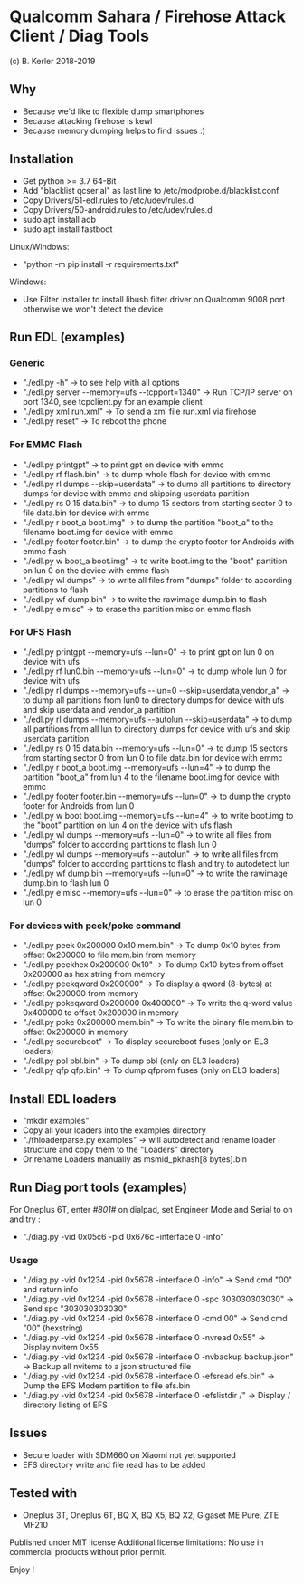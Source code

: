 # Qualcomm Sahara / Firehose Attack Client / Diag Tools
(c) B. Kerler 2018-2019

## Why

- Because we'd like to flexible dump smartphones
- Because attacking firehose is kewl
- Because memory dumping helps to find issues :)
  
## Installation

- Get python >= 3.7 64-Bit
- Add "blacklist qcserial" as last line to /etc/modprobe.d/blacklist.conf
- Copy Drivers/51-edl.rules to /etc/udev/rules.d
- Copy Drivers/50-android.rules to /etc/udev/rules.d
- sudo apt install adb
- sudo apt install fastboot

Linux/Windows: 
- "python -m pip install -r requirements.txt"

Windows:
- Use Filter Installer to install libusb filter driver 
  on Qualcomm 9008 port otherwise we won't detect the device

## Run EDL (examples)

### Generic

- "./edl.py -h" -> to see help with all options
- "./edl.py server --memory=ufs --tcpport=1340" -> Run TCP/IP server on port 1340, see tcpclient.py for an example client
- "./edl.py xml run.xml" -> To send a xml file run.xml via firehose
- "./edl.py reset" -> To reboot the phone


### For EMMC Flash

- "./edl.py printgpt" -> to print gpt on device with emmc
- "./edl.py rf flash.bin" -> to dump whole flash for device with emmc
- "./edl.py rl dumps --skip=userdata" -> to dump all partitions to directory dumps for device with emmc and skipping userdata partition
- "./edl.py rs 0 15 data.bin" -> to dump 15 sectors from starting sector 0 to file data.bin for device with emmc
- "./edl.py r boot_a boot.img" -> to dump the partition "boot_a" to the filename boot.img for device with emmc
- "./edl.py footer footer.bin" -> to dump the crypto footer for Androids with emmc flash
- "./edl.py w boot_a boot.img" -> to write boot.img to the "boot" partition on lun 0 on the device with emmc flash
- "./edl.py wl dumps" -> to write all files from "dumps" folder to according partitions to flash
- "./edl.py wf dump.bin" -> to write the rawimage dump.bin to flash
- "./edl.py e misc" -> to erase the partition misc on emmc flash


### For UFS Flash

- "./edl.py printgpt --memory=ufs --lun=0" -> to print gpt on lun 0 on device with ufs
- "./edl.py rf lun0.bin --memory=ufs --lun=0" -> to dump whole lun 0 for device with ufs
- "./edl.py rl dumps --memory=ufs --lun=0 --skip=userdata,vendor_a" -> to dump all partitions from lun0 to directory dumps for device with ufs and skip userdata and vendor_a partition
- "./edl.py rl dumps --memory=ufs --autolun --skip=userdata" -> to dump all partitions from all lun to directory dumps for device with ufs and skip userdata partition
- "./edl.py rs 0 15 data.bin --memory=ufs --lun=0" -> to dump 15 sectors from starting sector 0 from lun 0 to file data.bin for device with emmc
- "./edl.py r boot_a boot.img --memory=ufs --lun=4" -> to dump the partition "boot_a" from lun 4 to the filename boot.img for device with emmc
- "./edl.py footer footer.bin --memory=ufs --lun=0" -> to dump the crypto footer for Androids from lun 0
- "./edl.py w boot boot.img --memory=ufs --lun=4" -> to write boot.img to the "boot" partition on lun 4 on the device with ufs flash
- "./edl.py wl dumps --memory=ufs --lun=0" -> to write all files from "dumps" folder to according partitions to flash lun 0
- "./edl.py wl dumps --memory=ufs --autolun" -> to write all files from "dumps" folder to according partitions to flash and try to autodetect lun
- "./edl.py wf dump.bin --memory=ufs --lun=0" -> to write the rawimage dump.bin to flash lun 0
- "./edl.py e misc --memory=ufs --lun=0" -> to erase the partition misc on lun 0

### For devices with peek/poke command

- "./edl.py peek 0x200000 0x10 mem.bin" -> To dump 0x10 bytes from offset 0x200000 to file mem.bin from memory
- "./edl.py peekhex 0x200000 0x10" -> To dump 0x10 bytes from offset 0x200000 as hex string from memory
- "./edl.py peekqword 0x200000" -> To display a qword (8-bytes) at offset 0x200000 from memory
- "./edl.py pokeqword 0x200000 0x400000" -> To write the q-word value 0x400000 to offset 0x200000 in memory
- "./edl.py poke 0x200000 mem.bin" -> To write the binary file mem.bin to offset 0x200000 in memory
- "./edl.py secureboot" -> To display secureboot fuses (only on EL3 loaders)
- "./edl.py pbl pbl.bin" -> To dump pbl (only on EL3 loaders)
- "./edl.py qfp qfp.bin" -> To dump qfprom fuses (only on EL3 loaders)


## Install EDL loaders

- "mkdir examples"
- Copy all your loaders into the examples directory
- "./fhloaderparse.py examples" -> will autodetect and rename loader structure and copy them to the "Loaders" directory
- Or rename Loaders manually as msmid_pkhash[8 bytes].bin

## Run Diag port tools (examples)

For Oneplus 6T, enter *#801#* on dialpad, set Engineer Mode and Serial to on and try :

- "./diag.py -vid 0x05c6 -pid 0x676c -interface 0 -info"

### Usage

- "./diag.py -vid 0x1234 -pid 0x5678 -interface 0 -info" -> Send cmd "00" and return info
- "./diag.py -vid 0x1234 -pid 0x5678 -interface 0 -spc 303030303030" -> Send spc "303030303030"
- "./diag.py -vid 0x1234 -pid 0x5678 -interface 0 -cmd 00" -> Send cmd "00" (hexstring)
- "./diag.py -vid 0x1234 -pid 0x5678 -interface 0 -nvread 0x55" -> Display nvitem 0x55
- "./diag.py -vid 0x1234 -pid 0x5678 -interface 0 -nvbackup backup.json" -> Backup all nvitems to a json structured file
- "./diag.py -vid 0x1234 -pid 0x5678 -interface 0 -efsread efs.bin" -> Dump the EFS Modem partition to file efs.bin
- "./diag.py -vid 0x1234 -pid 0x5678 -interface 0 -efslistdir /" -> Display / directory listing of EFS


## Issues

- Secure loader with SDM660 on Xiaomi not yet supported
- EFS directory write and file read has to be added

## Tested with

- Oneplus 3T, Oneplus 6T, BQ X, BQ X5, BQ X2, Gigaset ME Pure, ZTE MF210

Published under MIT license
Additional license limitations: No use in commercial products without prior permit.

Enjoy !

